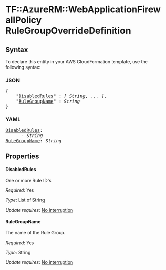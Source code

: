 # TF::AzureRM::WebApplicationFirewallPolicy RuleGroupOverrideDefinition

## Syntax

To declare this entity in your AWS CloudFormation template, use the following syntax:

### JSON

<pre>
{
    "<a href="#disabledrules" title="DisabledRules">DisabledRules</a>" : <i>[ String, ... ]</i>,
    "<a href="#rulegroupname" title="RuleGroupName">RuleGroupName</a>" : <i>String</i>
}
</pre>

### YAML

<pre>
<a href="#disabledrules" title="DisabledRules">DisabledRules</a>: <i>
      - String</i>
<a href="#rulegroupname" title="RuleGroupName">RuleGroupName</a>: <i>String</i>
</pre>

## Properties

#### DisabledRules

One or more Rule ID's.

_Required_: Yes

_Type_: List of String

_Update requires_: [No interruption](https://docs.aws.amazon.com/AWSCloudFormation/latest/UserGuide/using-cfn-updating-stacks-update-behaviors.html#update-no-interrupt)

#### RuleGroupName

The name of the Rule Group.

_Required_: Yes

_Type_: String

_Update requires_: [No interruption](https://docs.aws.amazon.com/AWSCloudFormation/latest/UserGuide/using-cfn-updating-stacks-update-behaviors.html#update-no-interrupt)

